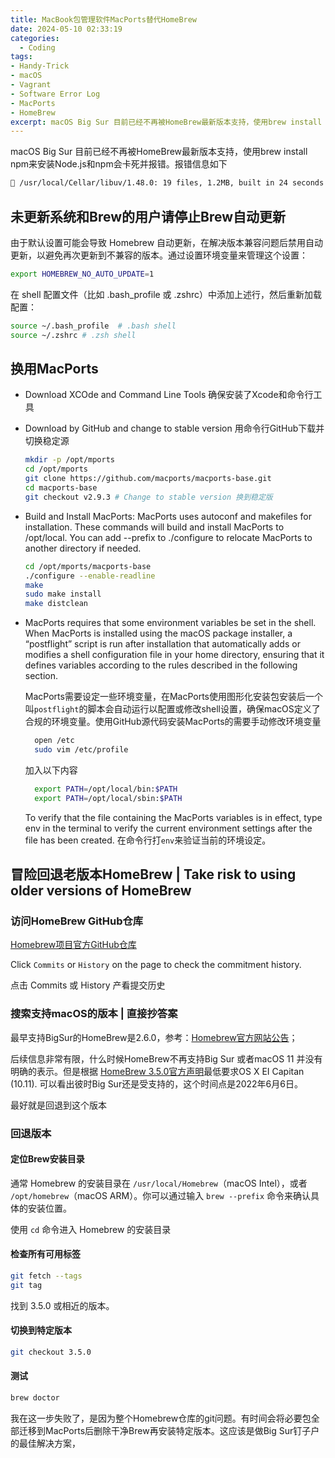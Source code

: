 ```yaml
---
title: MacBook包管理软件MacPorts替代HomeBrew
date: 2024-05-10 02:33:19
categories:
  - Coding
tags: 
- Handy-Trick
- macOS
- Vagrant
- Software Error Log
- MacPorts
- HomeBrew
excerpt: macOS Big Sur 目前已经不再被HomeBrew最新版本支持，使用brew install npm来安装Node.js和npm会报错。用MacPorts作为替代包管理软件，或者冒险迁移回老版本HomeBrew（本人已失败）.
---
```

macOS Big Sur 目前已经不再被HomeBrew最新版本支持，使用brew install npm来安装Node.js和npm会卡死并报错。报错信息如下
```bash
🍺 /usr/local/Cellar/libuv/1.48.0: 19 files, 1.2MB, built in 24 seconds ==> Installing node ==> ./configure --without-npm --without-corepack --with-intl=system-icu --shared ==> make install Last 15 lines from /Users/ricardo/Library/Logs/Homebrew/node/02.make: /Library/Developer/CommandLineTools/SDKs/MacOSX11.sdk/usr/include/c++/v1/memory:3445:17: note: candidate function not viable: no known conversion from 'std::unique_ptr<char []>' to 'std::shared_ptr<char const[]>' for 1st argument shared_ptr& operator=(shared_ptr&& __r) _NOEXCEPT; ^ /Library/Developer/CommandLineTools/SDKs/MacOSX11.sdk/usr/include/c++/v1/memory:3453:9: note: candidate template ignored: could not match 'shared_ptr' against 'unique_ptr' operator=(shared_ptr<_Yp>&& __r); ^ /Library/Developer/CommandLineTools/SDKs/MacOSX11.sdk/usr/include/c++/v1/memory:3473:9: note: candidate template ignored: requirement '!is_array<char []>::value' was not satisfied [with _Yp = char [], _Dp = std::default_delete<char []>] operator=(unique_ptr<_Yp, _Dp>&& __r); ^ clang++ -o /private/tmp/node-20240506-44833-3rbwz7/node-v22.1.0/out/Release/obj.target/v8_base_without_compiler/deps/v8/src/wasm/wasm-js.o ../deps/v8/src/wasm/wasm-js.cc '-D_GLIBCXX_USE_CXX11_ABI=1' '-DNODE_OPENSSL_CONF_NAME=nodejs_conf' '-DNODE_OPENSSL_CERT_STORE' '-DICU_NO_USER_DATA_OVERRIDE' '-DV8_GYP_BUILD' '-DV8_TYPED_ARRAY_MAX_SIZE_IN_HEAP=64' '-D_DARWIN_USE_64_BIT_INODE=1' '-DV8_TARGET_ARCH_X64' '-DV8_HAVE_TARGET_OS' '-DV8_TARGET_OS_MACOS' '-DV8_EMBEDDER_STRING="-node.11"' '-DENABLE_DISASSEMBLER' '-DV8_PROMISE_INTERNAL_FIELD_COUNT=1' '-DV8_SHORT_BUILTIN_CALLS' '-DOBJECT_PRINT' '-DV8_INTL_SUPPORT' '-DV8_ATOMIC_OBJECT_FIELD_WRITES' '-DV8_ENABLE_LAZY_SOURCE_POSITIONS' '-DV8_USE_SIPHASH' '-DV8_SHARED_RO_HEAP' '-DNDEBUG' '-DV8_WIN64_UNWINDING_INFO' '-DV8_ENABLE_REGEXP_INTERPRETER_THREADED_DISPATCH' '-DV8_USE_ZLIB' '-DV8_ENABLE_SPARKPLUG' '-DV8_ENABLE_MAGLEV' '-DV8_ENABLE_TURBOFAN' '-DV8_ENABLE_SYSTEM_INSTRUMENTATION' '-DV8_ENABLE_WEBASSEMBLY' '-DV8_ENABLE_JAVASCRIPT_PROMISE_HOOKS' '-DV8_ENABLE_CONTINUATION_PRESERVED_EMBEDDER_DATA' '-DV8_ALLOCATION_FOLDING' '-DV8_ALLOCATION_SITE_TRACKING' '-DV8_ADVANCED_BIGINT_ALGORITHMS' '-DICU_UTIL_DATA_IMPL=ICU_UTIL_DATA_STATIC' -I/usr/local/opt/libuv/include -I/usr/local/opt/brotli/include -I/usr/local/opt/c-ares/include -I/usr/local/opt/libnghttp2/include -I/usr/local/opt/openssl@3/include -I/usr/local/Cellar/icu4c/74.2/include -I../deps/v8 -I../deps/v8/include -I/private/tmp/node-20240506-44833-3rbwz7/node-v22.1.0/out/Release/obj/gen/inspector-generated-output-root -I../deps/v8/third_party/inspector_protocol -I/private/tmp/node-20240506-44833-3rbwz7/node-v22.1.0/out/Release/obj/gen -I/private/tmp/node-20240506-44833-3rbwz7/node-v22.1.0/out/Release/obj/gen/generate-bytecode-output-root -I../deps/v8/third_party/zlib -I../deps/v8/third_party/zlib/google -I../deps/v8/third_party/abseil-cpp -I../deps/v8/third_party/fp16/src/include -O3 -gdwarf-2 -fstrict-aliasing -mmacosx-version-min=11.0 -arch x86_64 -Wall -Wendif-labels -W -Wno-unused-parameter -Wno-invalid-offsetof -std=gnu++17 -stdlib=libc++ -fno-rtti -fno-exceptions -fno-strict-aliasing -MMD -MF /private/tmp/node-20240506-44833-3rbwz7/node-v22.1.0/out/Release/.deps//private/tmp/node-20240506-44833-3rbwz7/node-v22.1.0/out/Release/obj.target/v8_base_without_compiler/deps/v8/src/wasm/wasm-js.o.d.raw -c 1 error generated. make[1]: *** [/private/tmp/node-20240506-44833-3rbwz7/node-v22.1.0/out/Release/obj.target/v8_base_without_compiler/deps/v8/src/wasm/wasm-engine.o] Error 1 make[1]: *** Waiting for unfinished jobs.... rm b60f9a7691f113c43e5e1afeb8c37d85ca84cb86.intermediate cd7188d35a616f284dc9ac8639ade3299cf0fc9f.intermediate 495a14fbfc50f21816e79f0c02d42da5ca93538d.intermediate make: *** [node] Error 2 Do not report this issue to Homebrew/brew or Homebrew/homebrew-core! Error: You are using macOS 11. We (and Apple) do not provide support for this old version. It is expected behaviour that some formulae will fail to build in this old version. It is expected behaviour that Homebrew will be buggy and slow. Do not create any issues about this on Homebrew's GitHub repositories. Do not create any issues even if you think this message is unrelated. Any opened issues will be immediately closed without response. Do not ask for help from Homebrew or its maintainers on social media. You may ask for help in Homebrew's discussions but are unlikely to receive a response. Try to figure out the problem yourself and submit a fix as a pull request. We will review it but may or may not accept it. Do not report this issue: you are running in an unsupported configuration.
```

## 未更新系统和Brew的用户请停止Brew自动更新
由于默认设置可能会导致 Homebrew 自动更新，在解决版本兼容问题后禁用自动更新，以避免再次更新到不兼容的版本。通过设置环境变量来管理这个设置：
```bash
export HOMEBREW_NO_AUTO_UPDATE=1
```
在 shell 配置文件（比如 .bash_profile 或 .zshrc）中添加上述行，然后重新加载配置：
```bash
source ~/.bash_profile  # .bash shell
source ~/.zshrc # .zsh shell
```

## 换用MacPorts
* Download XCOde and Command Line Tools 确保安装了Xcode和命令行工具
* Download by GitHub and change to stable version 用命令行GitHub下载并切换稳定源
  ```bash
  mkdir -p /opt/mports
  cd /opt/mports
  git clone https://github.com/macports/macports-base.git
  cd macports-base
  git checkout v2.9.3 # Change to stable version 换到稳定版
  ```
* Build and Install MacPorts: MacPorts uses autoconf and makefiles for installation. These commands will build and install MacPorts to /opt/local. You can add --prefix to ./configure to relocate MacPorts to another directory if needed.
  ```bash
  cd /opt/mports/macports-base
  ./configure --enable-readline
  make
  sudo make install
  make distclean
  ```
* MacPorts requires that some environment variables be set in the shell. When MacPorts is installed using the macOS package installer, a “postflight” script is run after installation that automatically adds or modifies a shell configuration file in your home directory, ensuring that it defines variables according to the rules described in the following section. 
  
  MacPorts需要设定一些环境变量，在MacPorts使用图形化安装包安装后一个叫`postflight`的脚本会自动运行以配置或修改shell设置，确保macOS定义了合规的环境变量。使用GitHub源代码安装MacPorts的需要手动修改环境变量
  ```bash
    open /etc
    sudo vim /etc/profile
  ```
  加入以下内容
  ```bash
    export PATH=/opt/local/bin:$PATH
    export PATH=/opt/local/sbin:$PATH
  ```
  To verify that the file containing the MacPorts variables is in effect, type env in the terminal to verify the current environment settings after the file has been created. 
  在命令行打`env`来验证当前的环境设定。

## 冒险回退老版本HomeBrew | Take risk to using older versions of HomeBrew
### 访问HomeBrew GitHub仓库
[Homebrew项目官方GitHub仓库](https://github.com/Homebrew/brew)

Click `Commits` or `History` on the page to check the commitment history.

点击 Commits 或 History 产看提交历史
### 搜索支持macOS的版本 | 直接抄答案
最早支持BigSur的HomeBrew是2.6.0，参考：[Homebrew官方网站公告](https://brew.sh/2020/12/01/homebrew-2.6.0/)；

后续信息非常有限，什么时候HomeBrew不再支持Big Sur 或者macOS 11 并没有明确的表示。但是根据 [HomeBrew 3.5.0官方声明](https://brew.sh/2022/06/06/homebrew-3.5.0/#post)最低要求OS X EI Capitan (10.11). 可以看出彼时Big Sur还是受支持的，这个时间点是2022年6月6日。

最好就是回退到这个版本

### 回退版本
#### 定位Brew安装目录

通常 Homebrew 的安装目录在 `/usr/local/Homebrew`（macOS Intel），或者 `/opt/homebrew`（macOS ARM）。你可以通过输入 `brew --prefix` 命令来确认具体的安装位置。

使用 `cd` 命令进入 Homebrew 的安装目录

#### 检查所有可用标签

```bash
git fetch --tags
git tag
```

找到 3.5.0 或相近的版本。

#### 切换到特定版本

```bash
git checkout 3.5.0
```



#### 测试

```bash
brew doctor
```

我在这一步失败了，是因为整个Homebrew仓库的git问题。有时间会将必要包全部迁移到MacPorts后删除干净Brew再安装特定版本。这应该是做Big Sur钉子户的最佳解决方案，
